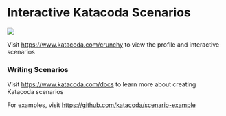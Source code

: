 # Interactive Katacoda Scenarios

[![](http://shields.katacoda.com/katacoda/crunchy/count.svg)](https://www.katacoda.com/crunchy "Get your profile on Katacoda.com")

Visit https://www.katacoda.com/crunchy to view the profile and interactive scenarios

### Writing Scenarios
Visit https://www.katacoda.com/docs to learn more about creating Katacoda scenarios

For examples, visit https://github.com/katacoda/scenario-example
